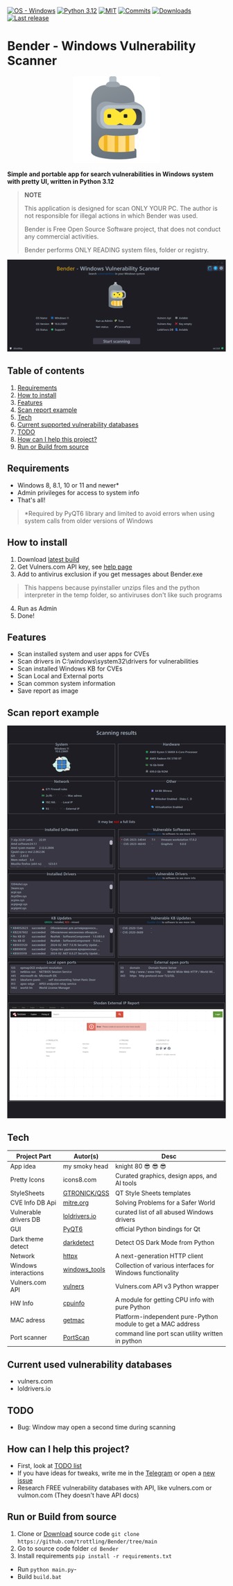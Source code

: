[![OS - Windows](https://img.shields.io/badge/OS-Windows-blue?logo=windows&logoColor=white)](https://www.microsoft.com/")
[![Python 3.12](https://img.shields.io/badge/python-3.12-blue.svg)](https://www.python.org/downloads/)
[![MIT](https://img.shields.io/github/license/trottling/Bender)](https://github.com/trottling/Bender?tab=MIT-1-ov-file#)
[![Commits](https://img.shields.io/github/commit-activity/m/trottling/Bender)](https://github.com/trottling/Bender/commits/main/)
[![Downloads](https://img.shields.io/github/downloads/trottling/Bender/total)](https://github.com/trottling/Bender/releases/latest)
[![Last release](https://img.shields.io/github/v/release/trottling/Bender)](https://github.com/trottling/Bender/releases/latest)

# Bender - Windows Vulnerability Scanner

<div align="center">
  <img alt="page" src="https://raw.githubusercontent.com/trottling/Bender/main/media/bender.png" width="200"/>
</div>

**Simple and portable app for search vulnerabilities in Windows system with pretty UI, written in Python 3.12**
> **NOTE**
>  
> This application is designed for scan ONLY YOUR PC. The author is not responsible for illegal actions in which Bender was used.
> 
> Bender is Free Open Source Software project, that does not conduct any commercial activities.
>
> Bender performs ONLY READING system files, folder or registry.

![START](https://raw.githubusercontent.com/trottling/Bender/main/media/start.png)

## Table of contents
1. [Requirements](https://github.com/trottling/Bender?tab=readme-ov-file#requirements)
2. [How to install](https://github.com/trottling/Bender?tab=readme-ov-file#how-to-install)
3. [Features](https://github.com/trottling/Bender?tab=readme-ov-file#features)
4. [Scan report example](https://github.com/trottling/Bender/tree/main#scan-report-example)
5. [Tech](https://github.com/trottling/Bender?tab=readme-ov-file#tech)
6. [Current supported vulnerability databases](https://github.com/trottling/Bender?tab=readme-ov-file#current-supported-vulnerability-databases-for-scanning)
7. [TODO](https://github.com/trottling/Bender?tab=readme-ov-file#todo)
8. [How can I help this project?](https://github.com/trottling/Bender?tab=readme-ov-file#how-can-i-help-this-project)
9. [Run or Build from source](https://github.com/trottling/Bender/edit/main/README.md#run-or-build-from-source)

## Requirements
- Windows 8, 8.1, 10 or 11 and newer*
- Admin privileges for access to system info
- That's all!  
> *Required by PyQT6 library and limited to avoid errors when using system calls from older versions of Windows

## How to install
1. Download [latest build](https://github.com/trottling/Bender/releases/latest)
2. Get Vulners.com API key, see [help page](https://github.com/trottling/Bender/blob/main/VULNERS-API-KEY-HELP.md)
3. Add to antivirus exclusion if you get messages about Bender.exe
  > This happens because pyinstaller unzips files and the python interpreter in the temp folder, so antiviruses don't like such programs
4. Run as Admin
5. Done!


## Features

- Scan installed system and user apps for CVEs
- Scan drivers in C:\windows\system32\drivers for vulnerabilities
- Scan installed Windows KB for CVEs
- Scan Local and External ports
- Scan common system information
- Save report as image

## Scan report example
![image](https://raw.githubusercontent.com/trottling/Bender/main/media/scan_result.png)

## Tech

| Project Part          | Autor(s)        | Desc                                                         |
|-----------------------|-----------------|--------------------------------------------------------------|
| App idea              | my smoky head   | knight 80 😎 😎 😎                                           |
| Pretty Icons          | icons8.com      | Curated graphics, design apps, and AI tools                  |
| StyleSheets           | [GTRONICK/QSS]  | QT Style Sheets templates                                    |
| CVE Info DB Api       | [mitre.org]     | Solving Problems for a Safer World                           |
| Vulnerable drivers DB | [loldrivers.io] | curated list of all abused Windows drivers                   |
| GUI                   | [PyQT6]         | official Python bindings for Qt                              |
| Dark theme detect     | [darkdetect]    | Detect OS Dark Mode from Python                              |
| Network               | [httpx]         | A next-generation HTTP client                                |
| Windows interactions  | [windows_tools] | Collection of various interfaces for Windows functionality   |
| Vulners.com API       | [vulners]       | Vulners.com API v3 Python wrapper                            |
| HW Info               | [cpuinfo]       | A module for getting CPU info with pure Python               |
| MAC adress            | [getmac]        | Platform-independent pure-Python module to get a MAC address |
| Port scanner          | [PortScan]      | command line port scan utility written in python             |

## Current used vulnerability databases
  
- vulners.com
- loldrivers.io

## TODO
- Bug: Window may open a second time during scanning

## How can I help this project?
- First, look at [TODO list](https://github.com/trottling/Bender/tree/main#todo)
- If you have ideas for tweaks, write me in the [Telegram](https://t.me/trottling) or open a [new issue](https://github.com/trottling/Bender/issues/new/choose)
- Research FREE vulnerability databases with API, like vulners.com or vulmon.com (They doesn't have API docs)

## Run or Build from source
1. Clone or [Download](https://github.com/trottling/Bender/archive/refs/heads/main.zip) source code
`git clone https://github.com/trottling/Bender/tree/main`
2. Go to source code folder
`cd Bender`
3. Install requirements
`pip install -r requirements.txt`
- Run
`python main.py`-
- Build
`build.bat`

[//]: # (These are reference links used in the body of this note and get stripped out when the markdown processor does its job. There is no need to format nicely because it shouldn't be seen. Thanks SO - http://stackoverflow.com/questions/4823468/store-comments-in-markdown-syntax)
    
   [PyQT6]: <https://doc.qt.io/qtforpython-6/>
   [windows_tools]: <https://github.com/netinvent/windows_tools>
   [httpx]: <https://www.python-httpx.org/>
   [vulners]: <https://pypi.org/project/vulners/>
   [darkdetect]: <https://github.com/albertosottile/darkdetect>
   [GTRONICK/QSS]: <github.com/GTRONICK/QSS>
   [mitre.org]: <mitre.org>
   [loldrivers.io]: <loldrivers.io>
   [cpuinfo]: <https://github.com/workhorsy/py-cpuinfo>
   [getmac]: <https://github.com/GhostofGoes/getmac>
   [PortScan]: <https://github.com/Aperocky/PortScan>
